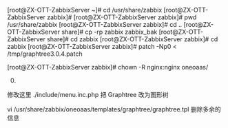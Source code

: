 

[root@ZX-OTT-ZabbixServer ~]# cd /usr/share/zabbix
[root@ZX-OTT-ZabbixServer zabbix]# 
[root@ZX-OTT-ZabbixServer zabbix]# pwd
/usr/share/zabbix
[root@ZX-OTT-ZabbixServer zabbix]# cd ..
[root@ZX-OTT-ZabbixServer share]# cp -rp zabbix zabbix_bak
[root@ZX-OTT-ZabbixServer share]# cd zabbix
[root@ZX-OTT-ZabbixServer zabbix]# cd zabbix 
[root@ZX-OTT-ZabbixServer zabbix]# patch  -Np0 < /tmp/graphtree3.0.4.patch
 


[root@ZX-OTT-ZabbixServer zabbix]# chown -R nginx:nginx oneoaas/ 


0. 
修改这里 ./include/menu.inc.php
把  Graphtree 改为图形树

vi /usr/share/zabbix/oneoaas/templates/graphtree/graphtree.tpl
删除多余的信息